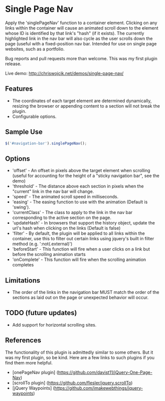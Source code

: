 # Single Page Nav

Apply the 'singlePageNav' function to a container element.
Clicking on any links within the container will cause an animated scroll down to
the element whose ID is identified by that link's "hash" (if it exists). The 
currently highlighted link in the nav bar will also cycle as the user scrolls 
down the page (useful with a fixed-position nav bar. Intended for use on single 
page websites, such as a portfolio.

Bug reports and pull requests more than welcome. This was my first plugin release.

Live demo:
http://chriswojcik.net/demos/single-page-nav/

## Features

* The coordinates of each target element are determined dynamically, resizing the 
browser or appending content to a section will not break the plugin.
* Configurable options.

## Sample Use
```js
$('#navigation-bar').singlePageNav();
```

## Options

* 'offset' - An offset in pixels above the target element when scrolling (useful 
for accounting for the height of a "sticky navigation bar", see the demo)
* 'threshold' - The distance above each section in pixels when the "current" link
in the nav bar will change.
* 'speed' - The animated scroll speed in milliseconds.
* 'easing' - The easing function to use with the animation (Default is 'swing').
* 'currentClass' - The class to apply to the link in the nav bar corresponding to
the active section on the page.
* 'updateHash' - In browsers that support the history object, update the url's hash when clicking on the links (Default is false)
* 'filter' - By default, the plugin will be applied to all links within the container,
use this to filter out certain links using jquery's built in filter method (e.g. ':not(.external)')
* 'beforeStart' - This function will fire when a user clicks on a link but before the scrolling
animation starts
* 'onComplete' - This function will fire when the scrolling animation completes

## Limitations

* The order of the links in the navigation bar MUST match the order of the sections 
as laid out on the page or unexpected behavior will occur.

## TODO (future updates)

* Add support for horizontal scrolling sites.

## References

The functionality of this plugin is admittedly similar to some others. But it was
my first plugin, so be kind. Here are a few links to such plugins if you find them 
more helpful.

* [onePageNav plugin] (https://github.com/davist11/jQuery-One-Page-Nav)
* [scrollTo plugin] (https://github.com/flesler/jquery.scrollTo)
* [jQuery Waypoints] (https://github.com/imakewebthings/jquery-waypoints)
